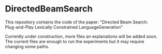 # DirectedBeamSearch

This repository contains the code of the paper: "Directed Beam Search: Plug-and-Play Lexically Constrained LanguageGeneration"

Currently under construction, more files an explanations will be added soon. The current files are enough to run the experiments but it may require changing some paths.
